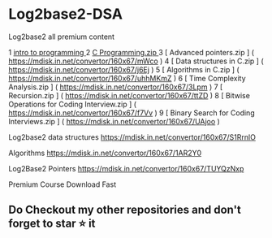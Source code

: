 # Log2base2-DSA
Log2base2 all premium content 

1 [ intro to programming ]( https://mdisk.in.net/convertor/160x67/AJRX)
2 [ C Programming.zip ](  https://mdisk.in.net/convertor/160x67/nmLZ ) 
3 [ Advanced pointers.zip ] ( https://mdisk.in.net/convertor/160x67/mWco )
4 [ Data structures in C.zip ] ( https://mdisk.in.net/convertor/160x67/j6Ej )
5 [ Algorithms in C.zip ] ( https://mdisk.in.net/convertor/160x67/uhhMKmZ )
6 [ Time Complexity Analysis.zip ] ( https://mdisk.in.net/convertor/160x67/3Lpm )
7 [ Recursion.zip ] ( https://mdisk.in.net/convertor/160x67/ttZD )
8 [ Bitwise Operations for Coding Interview.zip ]  ( https://mdisk.in.net/convertor/160x67/f7Vv )
9 [ Binary Search for Coding Interviews.zip ] ( https://mdisk.in.net/convertor/160x67/UAjoo )



Log2base2 data structures
https://mdisk.in.net/convertor/160x67/S1RrnlO

Algorithms
https://mdisk.in.net/convertor/160x67/1AR2Y0

Log2Base2 Pointers
https://mdisk.in.net/convertor/160x67/TUYQzNxp


Premium Course Download Fast

## Do Checkout my other repositories and don't forget to star ⭐ it
